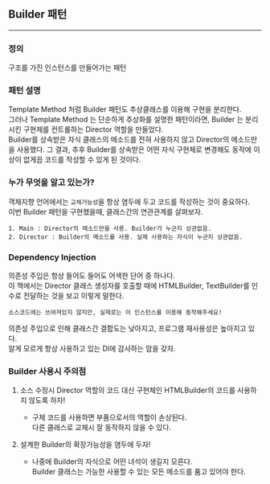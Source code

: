 ## Builder 패턴

------
### 정의
구조를 가진 인스턴스를 만들어가는 패턴

### 패턴 설명
Template Method 처럼 Builder 패턴도 추상클래스를 이용해 구현을 분리한다. \
그러나 Template Method 는 단순하게 추상화를 설명한 패턴이라면, Builder 는 분리시킨 구현체를 컨트롤하는 Director 
역할을 만들었다. \
Builder를 상속받은 자식 클래스의 메소드를 전혀 사용하지 않고 Director의 메소드만을 사용했다. 그 결과, 추후 Builder를 상속받은 어떤 
자식 구현체로 변경해도 동작에 이상이 없게끔 코드를 작성할 수 있게 된 것이다.

### 누가 무엇을 알고 있는가?
객체지향 언어에서는 `교체가능성`을 항상 염두에 두고 코드를 작성하는 것이 중요하다. \
이번 Builder 패턴을 구현했을때, 클래스간의 연관관계를 살펴보자.

    1. Main : Director의 메소드만을 사용. Builder가 누군지 상관없음.
    2. Director : Builder의 메소드를 사용. 실제 사용하는 자식이 누군지 상관없음.

### Dependency Injection
의존성 주입은 항상 들어도 들어도 어색한 단어 중 하나다. \
이 책에서는 Director 클래스 생성자를 호출할 때에 HTMLBuilder, TextBuilder를 인수로 전달하는 것을 보고 이렇게 말한다.

    소스코드에는 쓰여져있지 않지만, 실제로는 이 인스턴스를 이용해 동작해주세요!
의존성 주입으로 인해 클래스간 결합도는 낮아지고, 프로그램 재사용성은 높아지고 있다. \
알게 모르게 항상 사용하고 있는 DI에 감사하는 맘을 갖자.

### Builder 사용시 주의점

1. 소스 수정시 Director 역할의 코드 대신 구현체인 HTMLBuilder의 코드를 사용하지 않도록 하자!
   - 구체 코드를 사용하면 부품으로서의 역할이 손상된다. \
   다른 클래스로 교체시 잘 동작하지 않을 수 있다.
   

2. 설계한 Builder의 확장가능성을 염두에 두자! 
   - 나중에 Builder의 자식으로 어떤 녀석이 생길지 모른다. \
   Builder 클래스는 가능한 사용할 수 있는 모든 메소드를 품고 있어야 한다.